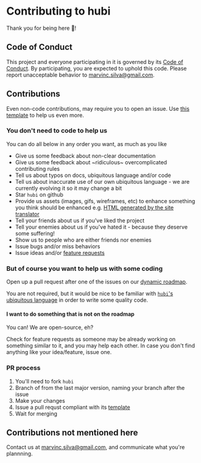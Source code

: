 # Contributing to hubi

Thank you for being here 🎉!

## Code of Conduct

This project and everyone participating in it is governed by its [Code of Conduct](CODE_OF_CONDUCT.md). By participating, you are expected to uphold this code. Please report unacceptable behavior to marvinc.silva@gmail.com.

## Contributions

Even non-code contributions, may require you to open an issue. Use [this template](.github/ISSUE_TEMPLATE.md) to help us even more.

### You don't need to code to help us

You can do all below in any order you want, as much as you like

* Give us some feedback about non-clear documentation
* Give us some feedback about ~ridiculous~ overcomplicated contributing rules
* Tell us about typos on docs, ubiquitous language and/or code
* Tell us about inaccurate use of our own ubiquitous language - we are currently evolving it so it may change a bit
* Star `hubi` on github
* Provide us assets (images, gifs, wireframes, etc) to enhance something you think should be enhanced e.g. [HTML generated by the site translator](https://github.com/mvcds/hubi/issues/35)
* Tell your friends about us if you've liked the project
* Tell your enemies about us if you've hated it - because they deserve some suffering!
* Show us to people who are either friends nor enemies
* Issue bugs and/or miss behaviors
* Issue ideas and/or [feature requests](https://github.com/mvcds/hubi/labels/feature%20request)

### But of course you want to help us with some coding

Open up a pull request after one of the issues on our [dynamic roadmap](https://github.com/mvcds/hubi/projects/1?card_filter_query=label%3Aavailable+no%3Aassignee).

You are not required, but it would be nice to be familiar with [`hubi`'s ubiquitous language](https://mvcds.github.io/hubi#all) in order to write some quality code.

#### I want to do something that is not on the roadmap

You can! We are open-source, eh?

Check for feature requests as someone may be already working on something similar to it, and you may help each other. In case you don't find anything like your idea/feature, issue one.

### PR process

1. You'll need to fork `hubi`
1. Branch of from the last major version, naming your branch after the issue
1. Make your changes
1. Issue a pull requst compliant with its [template](.github/PULL_REQUEST_TEMPLATE.md)
1. Wait for merging

## Contributions not mentioned here

Contact us at marvinc.silva@gmail.com, and communicate what you're plannning.
